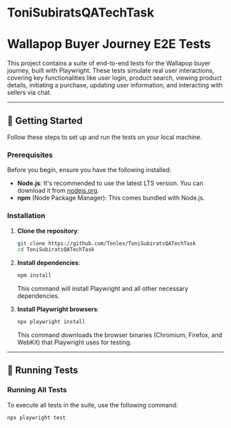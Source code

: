# ToniSubiratsQATechTask


# Wallapop Buyer Journey E2E Tests

This project contains a suite of end-to-end tests for the Wallapop buyer journey, built with Playwright. These tests simulate real user interactions, covering key functionalities like user login, product search, viewing product details, initiating a purchase, updating user information, and interacting with sellers via chat.

---

## 🚀 Getting Started

Follow these steps to set up and run the tests on your local machine.

### Prerequisites

Before you begin, ensure you have the following installed:

* **Node.js**: It's recommended to use the latest LTS version. You can download it from [nodejs.org](https://nodejs.org/).
* **npm** (Node Package Manager): This comes bundled with Node.js.

### Installation

1. **Clone the repository**:

   ```bash
   git clone https://github.com/Tonlex/ToniSubiratsQATechTask
   cd ToniSubiratsQATechTask
   ```
2. **Install dependencies**:

   ```bash
   npm install
   ```

   This command will install Playwright and all other necessary dependencies.
3. **Install Playwright browsers**:

   ```bash
   npx playwright install
   ```

   This command downloads the browser binaries (Chromium, Firefox, and WebKit) that Playwright uses for testing.

---

## 🧪 Running Tests

### Running All Tests

To execute all tests in the suite, use the following command:

```bash
npx playwright test
```
